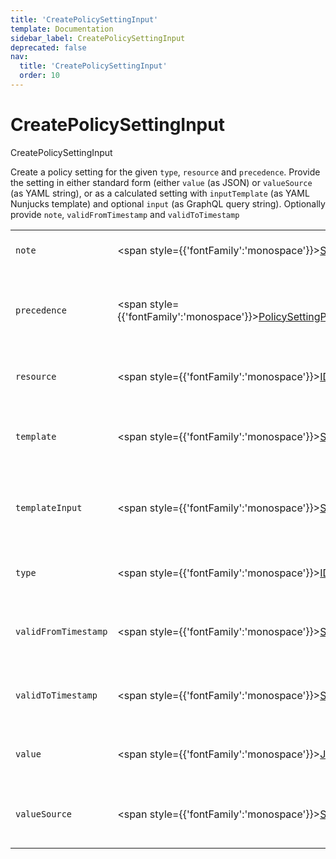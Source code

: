 ```yaml
---
title: 'CreatePolicySettingInput'
template: Documentation
sidebar_label: CreatePolicySettingInput
deprecated: false
nav:
  title: 'CreatePolicySettingInput'
  order: 10
---
```


# CreatePolicySettingInput

<div style={{'fontFamily':'monospace'}}><span style={{'fontSize':'1.5rem','fontWeight':500}}>CreatePolicySettingInput</span></div>



Create a policy setting for the given `type`, `resource` and `precedence`. Provide the setting in either standard form (either `value` (as JSON) or `valueSource` (as YAML string), or as a calculated setting with `inputTemplate` (as YAML Nunjucks template) and optional `input` (as GraphQL query string). Optionally provide `note`, `validFromTimestamp` and `validToTimestamp`

| | | |
| -- | -- | -- |
| `note` | <span style={{'fontFamily':'monospace'}}><a href="/guardrails/docs/reference/graphql/scalar/String">String</a></span> | Optional `note` for the policy setting, as a string |
| `precedence` | <span style={{'fontFamily':'monospace'}}><a href="/guardrails/docs/reference/graphql/enum/PolicySettingPrecedence">PolicySettingPrecedence</a></span> | Optional `precedence` of the policy setting. Defaults to `REQUIRED` if not specified |
| `resource` | <span style={{'fontFamily':'monospace'}}><a href="/guardrails/docs/reference/graphql/scalar/ID">ID</a>!</span> | The `resource` level to create the policy setting at, either as an id, or an AKA |
| `template` | <span style={{'fontFamily':'monospace'}}><a href="/guardrails/docs/reference/graphql/scalar/String">String</a></span> | Optional `template` of a calculated policy setting, as a YAML Nunjucks string |
| `templateInput` | <span style={{'fontFamily':'monospace'}}><a href="/guardrails/docs/reference/graphql/scalar/Scalar">Scalar</a></span> | Optional Graphql `templateInput` query of a calculated policy setting, as a string, or array of strings |
| `type` | <span style={{'fontFamily':'monospace'}}><a href="/guardrails/docs/reference/graphql/scalar/ID">ID</a>!</span> | The `type` of the policy setting to create, either as an id, or an AKA |
| `validFromTimestamp` | <span style={{'fontFamily':'monospace'}}><a href="/guardrails/docs/reference/graphql/scalar/String">String</a></span> | Optional `validFromTimestamp` for the policy setting, as an ISO string |
| `validToTimestamp` | <span style={{'fontFamily':'monospace'}}><a href="/guardrails/docs/reference/graphql/scalar/String">String</a></span> | Optional `validToTimestamp` for the policy setting, as an ISO string |
| `value` | <span style={{'fontFamily':'monospace'}}><a href="/guardrails/docs/reference/graphql/scalar/JSON">JSON</a></span> | Optional `value` of a standard policy setting, as a JSON object |
| `valueSource` | <span style={{'fontFamily':'monospace'}}><a href="/guardrails/docs/reference/graphql/scalar/String">String</a></span> | Optional `valueSource` of a standard policy setting, as a YAML string |